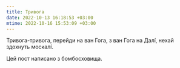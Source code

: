 ```yaml
---
title: Тривога
date: 2022-10-13 16:18:53 +03:00
mtime: 2022-10-16 15:53:09 +03:00
---
```


Тривога-тривога, перейди на ван Гога, з ван Гога на Далі́, нехай здохнуть москалі́.

Цей пост написано з бомбосховища.
